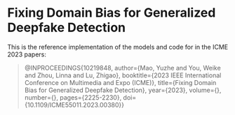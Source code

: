 # Fixing Domain Bias for Generalized Deepfake Detection

This is the reference implementation of the models and code for in the ICME 2023 papers:
>    @INPROCEEDINGS{10219848,
>  author={Mao, Yuzhe and You, Weike and Zhou, Linna and Lu, Zhigao},
>  booktitle={2023 IEEE International Conference on Multimedia and Expo (ICME)}, 
>  title={Fixing Domain Bias for Generalized Deepfake Detection}, 
>  year={2023},
>  volume={},
>  number={},
>  pages={2225-2230},
>  doi={10.1109/ICME55011.2023.00380}}
